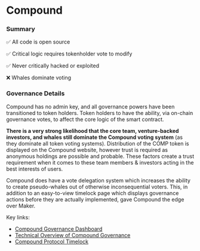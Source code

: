 # Compound

### Summary

✅ All code is open source

✅ Critical logic requires tokenholder vote to modify

✅ Never critically hacked or exploited

❌ Whales dominate voting

### **Governance Details**

Compound has no admin key, and all governance powers have been transitioned to token holders. Token holders to have the ability, via on-chain governance votes, to affect the core logic of the smart contract.

**There is a very strong likelihood that the core team, venture-backed investors, and whales still dominate the Compound voting system** \(as they dominate all token voting systems\). Distribution of the COMP token is displayed on the Compound website, however trust is required as anonymous holdings are possible and probable. These factors create a trust requirement when it comes to these team members & investors acting in the best interests of users.

Compound does have a vote delegation system which increases the ability to create pseudo-whales out of otherwise inconsequential voters. This, in addition to an easy-to-view timelock page which displays governance actions before they are actually implemented, gave Compound the edge over Maker.

Key links:

* [Compound Governance Dashboard](https://compound.finance/governance)
* [Technical Overview of Compound Governance](https://compound.finance/docs/governance#introduction)
* [Compound Protocol Timelock](https://app.compound.finance/timelock)

